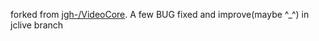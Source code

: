forked from [jgh-/VideoCore](#https://github.com/jgh-/VideoCore).
A few BUG fixed and improve(maybe ^_^) in jclive branch

